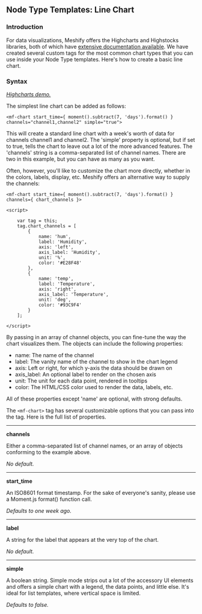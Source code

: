 ## Node Type Templates: Line Chart

### Introduction

For data visualizations, Meshify offers the Highcharts and Highstocks libraries, both of which have [extensive documentation available](https://www.highcharts.com/docs). We have created several custom tags for the most common chart types that you can use inside your Node Type templates. Here's how to create a basic line chart.

### Syntax

[*Highcharts demo.*](https://www.highcharts.com/demo/line-basic)

The simplest line chart can be added as follows:

`<mf-chart start_time={ moment().subtract(7, 'days').format() } channels="channel1,channel2" simple="true">`

This will create a standard line chart with a week's worth of data for channels channel1 and channel2. The 'simple' property is optional, but if set to true, tells the chart to leave out a lot of the more advanced features. The 'channels' string is a comma-separated list of channel names. There are two in this example, but you can have as many as you want.

Often, however, you'll like to customize the chart more directly, whether in the colors, labels, display, etc. Meshify offers an alternative way to supply the channels:

```
<mf-chart start_time={ moment().subtract(7, 'days').format() } channels={ chart_channels }>

<script>

	var tag = this;
	tag.chart_channels = [
		{
			name: 'hum',
			label: 'Humidity',
			axis: 'left',
			axis_label: 'Humidity',
			unit: '%',
			color: '#E28F48'
		},
		{
			name: 'temp',
			label: 'Temperature',
			axis: 'right',
			axis_label: 'Temperature',
			unit: 'deg',
			color: '#93C9F4'
		}
	];

</script>

```

By passing in an array of channel objects, you can fine-tune the way the chart visualizes them. The objects can include the following properties:

- name: The name of the channel
- label: The vanity name of the channel to show in the chart legend
- axis: Left or right, for which y-axis the data should be drawn on
- axis_label: An optional label to render on the chosen axis
- unit: The unit for each data point, rendered in tooltips
- color: The HTML/CSS color used to render the data, labels, etc.

All of these properties except 'name' are optional, with strong defaults.

The `<mf-chart>` tag has several customizable options that you can pass into the tag. Here is the full list of properties.

---

**channels**

Either a comma-separated list of channel names, or an array of objects conforming to the example above.

*No default.*

---

**start_time**

An ISO8601 format timestamp. For the sake of everyone's sanity, please use a Moment.js format() function call.

*Defaults to one week ago.*

---

**label**

A string for the label that appears at the very top of the chart.

*No default.*

---

**simple**

A boolean string. Simple mode strips out a lot of the accessory UI elements and offers a simple chart with a legend, the data points, and little else. It's ideal for list templates, where vertical space is limited.

*Defaults to false.*